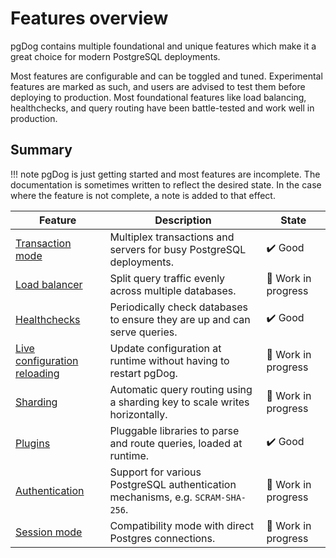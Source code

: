 # Features overview

pgDog contains multiple foundational and unique features which make it a great choice
for modern PostgreSQL deployments.

Most features are configurable and can be toggled and tuned. Experimental features are marked
as such, and users are advised to test them before deploying to production. Most foundational features like
load balancing, healthchecks, and query routing have been battle-tested and work well in production.

## Summary


!!! note
    pgDog is just getting started and most features are incomplete. The documentation
    is sometimes written to reflect the desired state. In the case where the feature is not
    complete, a note is added to that effect.

| Feature | Description | State |
|---------|-------------|-------|
| [Transaction mode](transaction-mode.md) | Multiplex transactions and servers for busy PostgreSQL deployments. | ✔️ Good |
| [Load balancer](load-balancer.md) | Split query traffic evenly across multiple databases. | 🔨 Work in progress |
| [Healthchecks](healthchecks.md) | Periodically check databases to ensure they are up and can serve queries. | ✔️ Good |
| [Live configuration reloading](../configuration.md) | Update configuration at runtime without having to restart pgDog. | 🔨 Work in progress |
| [Sharding](sharding/index.md) | Automatic query routing using a sharding key to scale writes horizontally. | 🔨 Work in progress |
| [Plugins](plugins/index.md) | Pluggable libraries to parse and route queries, loaded at runtime. | ✔️ Good |
| [Authentication](authentication.md) | Support for various PostgreSQL authentication mechanisms, e.g. `SCRAM-SHA-256`. | 🔨 Work in progress |
| [Session mode](session-mode.md) | Compatibility mode with direct Postgres connections. | 🔨 Work in progress |
